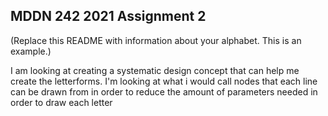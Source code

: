 ## MDDN 242 2021 Assignment 2

(Replace this README with information about your alphabet. This is an example.)

I am looking at creating a systematic design concept that can help me create the letterforms. I'm looking at what i would call nodes that each line can be drawn from in order to reduce the amount of parameters needed in order to draw each letter


